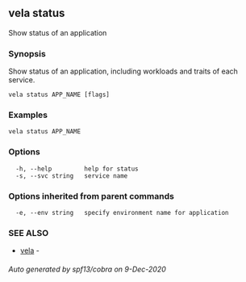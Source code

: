 ## vela status

Show status of an application

### Synopsis

Show status of an application, including workloads and traits of each service.

```
vela status APP_NAME [flags]
```

### Examples

```
vela status APP_NAME
```

### Options

```
  -h, --help         help for status
  -s, --svc string   service name
```

### Options inherited from parent commands

```
  -e, --env string   specify environment name for application
```

### SEE ALSO

* [vela](vela.md)	 - 

###### Auto generated by spf13/cobra on 9-Dec-2020
